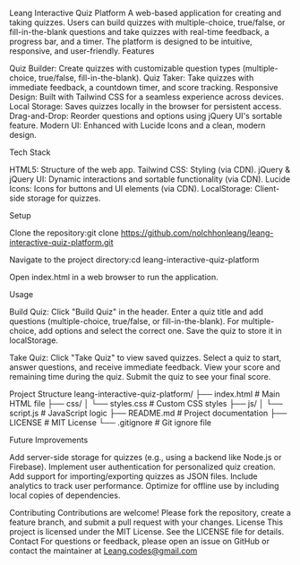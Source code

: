 Leang Interactive Quiz Platform
A web-based application for creating and taking quizzes. Users can build quizzes with multiple-choice, true/false, or fill-in-the-blank questions and take quizzes with real-time feedback, a progress bar, and a timer. The platform is designed to be intuitive, responsive, and user-friendly.
Features

Quiz Builder: Create quizzes with customizable question types (multiple-choice, true/false, fill-in-the-blank).
Quiz Taker: Take quizzes with immediate feedback, a countdown timer, and score tracking.
Responsive Design: Built with Tailwind CSS for a seamless experience across devices.
Local Storage: Saves quizzes locally in the browser for persistent access.
Drag-and-Drop: Reorder questions and options using jQuery UI's sortable feature.
Modern UI: Enhanced with Lucide Icons and a clean, modern design.

Tech Stack

HTML5: Structure of the web app.
Tailwind CSS: Styling (via CDN).
jQuery & jQuery UI: Dynamic interactions and sortable functionality (via CDN).
Lucide Icons: Icons for buttons and UI elements (via CDN).
LocalStorage: Client-side storage for quizzes.

Setup

Clone the repository:git clone https://github.com/nolchhonleang/leang-interactive-quiz-platform.git


Navigate to the project directory:cd leang-interactive-quiz-platform


Open index.html in a web browser to run the application.

Usage

Build Quiz:
Click "Build Quiz" in the header.
Enter a quiz title and add questions (multiple-choice, true/false, or fill-in-the-blank).
For multiple-choice, add options and select the correct one.
Save the quiz to store it in localStorage.


Take Quiz:
Click "Take Quiz" to view saved quizzes.
Select a quiz to start, answer questions, and receive immediate feedback.
View your score and remaining time during the quiz.
Submit the quiz to see your final score.



Project Structure
leang-interactive-quiz-platform/
├── index.html          # Main HTML file
├── css/
│   └── styles.css      # Custom CSS styles
├── js/
│   └── script.js       # JavaScript logic
├── README.md           # Project documentation
├── LICENSE             # MIT License
└── .gitignore          # Git ignore file


Future Improvements

Add server-side storage for quizzes (e.g., using a backend like Node.js or Firebase).
Implement user authentication for personalized quiz creation.
Add support for importing/exporting quizzes as JSON files.
Include analytics to track user performance.
Optimize for offline use by including local copies of dependencies.

Contributing
Contributions are welcome! Please fork the repository, create a feature branch, and submit a pull request with your changes.
License
This project is licensed under the MIT License. See the LICENSE file for details.
Contact
For questions or feedback, please open an issue on GitHub or contact the maintainer at Leang.codes@gmail.com
